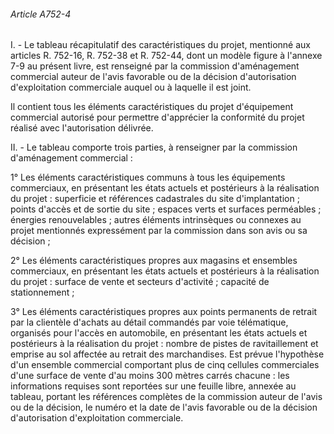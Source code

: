 ###### Article A752-4

I. - Le tableau récapitulatif des caractéristiques du projet, mentionné aux articles R. 752-16, R. 752-38 et R. 752-44, dont un modèle figure à l'annexe 7-9 au présent livre, est renseigné par la commission d'aménagement commercial auteur de l'avis favorable ou de la décision d'autorisation d'exploitation commerciale auquel ou à laquelle il est joint.

Il contient tous les éléments caractéristiques du projet d'équipement commercial autorisé pour permettre d'apprécier la conformité du projet réalisé avec l'autorisation délivrée.

II. - Le tableau comporte trois parties, à renseigner par la commission d'aménagement commercial :

1° Les éléments caractéristiques communs à tous les équipements commerciaux, en présentant les états actuels et postérieurs à la réalisation du projet : superficie et références cadastrales du site d'implantation ; points d'accès et de sortie du site ; espaces verts et surfaces perméables ; énergies renouvelables ; autres éléments intrinsèques ou connexes au projet mentionnés expressément par la commission dans son avis ou sa décision ;

2° Les éléments caractéristiques propres aux magasins et ensembles commerciaux, en présentant les états actuels et postérieurs à la réalisation du projet : surface de vente et secteurs d'activité ; capacité de stationnement ;

3° Les éléments caractéristiques propres aux points permanents de retrait par la clientèle d'achats au détail commandés par voie télématique, organisés pour l'accès en automobile, en présentant les états actuels et postérieurs à la réalisation du projet : nombre de pistes de ravitaillement et emprise au sol affectée au retrait des marchandises. Est prévue l'hypothèse d'un ensemble commercial comportant plus de cinq cellules commerciales d'une surface de vente d'au moins 300 mètres carrés chacune : les informations requises sont reportées sur une feuille libre, annexée au tableau, portant les références complètes de la commission auteur de l'avis ou de la décision, le numéro et la date de l'avis favorable ou de la décision d'autorisation d'exploitation commerciale.

